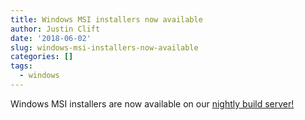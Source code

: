 ```yaml
---
title: Windows MSI installers now available
author: Justin Clift
date: '2018-06-02'
slug: windows-msi-installers-now-available
categories: []
tags:
  - windows
---
```

Windows MSI installers are now available on our [nightly build server!](https://nightlies.sqlitebrowser.org/latest)